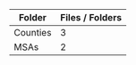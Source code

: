 | Folder   |   Files / Folders |
|----------|-------------------|
| Counties |                 3 |
| MSAs     |                 2 |
